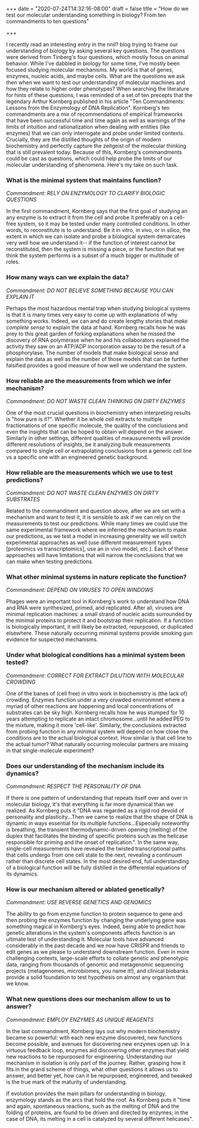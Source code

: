 +++
date = "2020-07-24T14:32:16-08:00"
draft = false
title = "How do we test our molecular understanding something in biology? From ten commandments to ten questions"

+++

I recently read an interesting entry in the nnil? blog trying to frame our understanding of biology by asking several key questions. The questions were derived from Tinberg's four questions, which mostly focus on animal behavior. While I've dabbled in biology for some time, I've mostly been focused studying molecular mechanisms. My world is that of genes, enzymes, nucleic acids, and maybe cells. What are the questions we ask then when we want to test our understanding of molecular machines and how they relate to higher order phenotypes? When searching the literature for hints of these questions, I was reminded of a set of ten precepts that the legendary Arthur Kornberg published in his article "Ten Commandments: Lessons from the Enzymology of DNA Replication". Kornberg's ten commandments are a mix of recommendations of empirical frameworks that have been successful time and time again as well as warnings of the limits of intuition and rationalization when dealing with entities (like enzymes) that we can only interrogate and probe under limited contexts. Crucially, they are the distilled thoughts of the origin of modern biochemistry and perfectly capture the zeitgeist of the molecular thinking that is still prevalent today. Because of this, Kornberg's commandments could be cast as questions, which could help probe the limits of our molecular understanding of phenomena. Here's my take on such task.

### What is the minimal system that maintains function?
*Commandment: RELY ON ENZYMOLOGY TO CLARIFY BIOLOGIC QUESTIONS*

In the first commandment, Kornberg says that the first goal of studying an any enzyme is to extract it from the cell and probe it preferably on a cell-free system, so it may be tested under many controlled conditions. In other words, to reconstitute is to understand. Be it in vitro, in vivo, or in silico, the extent in which we can isolate and probe a biological system demarcates very well how we understand it-- if the function of interest cannot be reconstituted, then the system is missing a piece, or the function that we think the system performs is a subset of a much bigger or multitude of roles.

### How many ways can we explain the data?
*Commandment: DO NOT BELIEVE SOMETHING BECAUSE YOU CAN EXPLAIN IT*

Perhaps the most hazardous mental trap when studying biological systems is that it is many times very easy to come up with explanations of why something works. Indeed, we can and do create lengthy stories that _make complete sense_ to explain the data at hand. Kornberg recalls how he was prey to this great garden of forking explanations when he missed the discovery of RNA polymerase when he and his collaborators explained the activity they saw on an ATP/ADP incorporation assay to be the result of a phosphorylase. The number of models that make biological sense and explain the data as well as the number of those models that can be further falsified provides a good measure of how well we understand the system.

### How reliable are the measurements from which we infer mechanism?
*Commandment: DO NOT WASTE CLEAN THINKING ON DIRTY ENZYMES*

One of the most crucial questions in biochemistry when interpreting results is "how pure is it?". Whether it be whole cell extracts to multiple fractionations of one specific molecule, the quality of the conclusions and even the insights that can be hoped to obtain will depend on the answer. Similarly in other settings, different qualities of meausurements will provide different resolutions of insights, be it analyzing bulk measurements compared to single cell or extrapolating conclusions from a generic cell line vs a specific one with an engineered genetic background.

### How reliable are the measurements which we use to test predictions?
*Commandment: DO NOT WASTE CLEAN ENZYMES ON DIRTY SUBSTRATES*

Related to the commandment and question above, after we are set with a mechanism and want to test it, it is sensible to ask if we can rely on the measurements to test our predictions. While many times we could use the same experimental framework where we inferred the mechanism to make our predictions, as we test a model in increasing generality we will switch experimental approaches as well (use different measurement types [proteomics vs transcriptomics], use an in vivo model, etc.). Each of these approaches will have limitations that will narrow the conclusions that we can make when testing predictions.

### What other minimal systems in nature replicate the function?
*Commandment: DEPEND ON VIRUSES TO OPEN WINDOWS*

Phages were an important tool in Kornberg's work to understand how DNA and RNA were synthesized, primed, and replicated. After all, viruses are minimal replication machines: a small strand of nucleic acids surrounded by the minimal proteins to protect it and bootstrap their replication. If a function is biologically important, it will likely be extracted, repurposed, or duplicated elsewhere. These naturally occurring minimal systems provide smoking gun evidence for suspected mechanisms.

### Under what biological conditions has a minimal system been tested?
*Commandment: CORRECT FOR EXTRACT DILUTION WITH MOLECULAR CROWDING*

One of the banes of (cell free) in vitro work in biochemistry is (the lack of) crowding. Enzymes function under a very crowded environmnet where a myriad of other reactions are happening and local concentrations of substrates can be sky high. Kornberg recalls how he was stumped for 10 years attempting to replicate an intact chromosome...until he added PEG to the mixture, making it more 'cell-like'. Similarly, the conclusions extracted from probing function in any minimal system will depend on how close the conditions are to the actual biological context. How similar is that cell line to the actual tumor? What naturally occurring molecular partners are missing in that single-molecule experiment?

### Does our understanding of the mechanism include its dynamics?
*Commandment: RESPECT THE PERSONALITY OF DNA*

If there is one pattern of understanding that repeats itself over and over in molecular biology, it's that everything is far more dynamical than we realized. As Kornberg puts it "DNA was regarded as a rigid rod devoid of personality and plasticity...Then we came to realize that the shape of DNA is dynamic in ways essential for its multiple functions...Especially noteworthy is breathing, the transient thermodynamic-driven opening (melting) of the duplex that facilitates the binding of specific proteins such as the helicase responsible for priming and the onset of replication.". In the same way, single-cell measurements have revealed the twisted transcriptional paths that cells undergo from one cell state to the next, revealing a continuum rather than discrete cell states. In the most desired end, full understanding of a biological function will be fully distilled in the differential equations of its dynamics.

### How is our mechanism altered or ablated genetically? 
*Commandment: USE REVERSE GENETICS AND GENOMICS*

The ability to go from enzyme function to protein sequence to gene and then probing the enzymes function by changing the underlying gene was something magical in Kornberg's eyes. Indeed, being able to predict how genetic alterations in the system's components affects function is an ultimate test of understanding it. Molecular tools have advanced considerably in the past decade and we now have CRISPR and friends to edit genes as we please to understand downstream function. Even in more challenging contexts, large-scale efforts to collate genetic and phenotypic data, ranging from thousands of genomic and metagenomic sequencing projects (metagenomes, microbiomes, you name it!), and clinical biobanks provide a solid foundation to test hypothesis on almost any organism that we know. 

### What new questions does our mechanism allow to us to answer?
*Commandment: EMPLOY ENZYMES AS UNIQUE REAGENTS*

In the last commandment, Kornberg lays out why modern biochemistry became so powerful: with each new enzyme discovered, new functions become possible, and avenues for discovering new enzymes open up. In a virtuous feedback loop, enzymes aid discovering other enzymes that yield new reactions to be repurposed for engineering. Understanding our mechanism in isolation is only part of the journey. Rather, grasping how it fits in the grand scheme of things, what other questions it allows us to answer, and better yet, how can it be repurposed, engineered, and tweaked is the true mark of the maturity of understanding. 



If evolution provides the main pillars for understanding in biology, enzymology stands as the arcs that hold the roof. As Kornberg puts it "time and again, spontaneous reactions, such as the melting of DNA and the folding of proteins, are found to be driven and directed by enzymes; in the case of DNA, its melting in a cell is catalyzed by several different helicases". 
